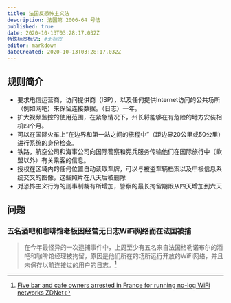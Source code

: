 ```yaml
---
title: 法国反恐怖主义法
description: 法国第 2006-64 号法
published: true
date: 2020-10-13T03:28:17.032Z
特殊标签标记: #无标签
editor: markdown
dateCreated: 2020-10-13T03:28:17.032Z
---
```


## 规则简介

+ 要求电信运营商，访问提供商（ISP），以及任何提供Internet访问的公共场所（例如网吧）来保留连接数据。（日志）一年。
+ 扩大视频监控的使用范围，在紧急情况下，州长将能够在有危险的地方安装相机四个月。
+ 可以在国际火车上“在边界和第一站之间的旅程中”（距边界20公里或50公里）进行系统的身份检查。
+ 铁路，航空公司和海事公司向国际警察和宪兵服务传输他们在国际旅行中（欧盟以外）有关乘客的信息。
+ 授权在区域内的任何位置自动读取车牌，可以与被盗车辆档案以及申根信息系统交叉的图像，这些照片在八天后被删除
+ 对恐怖主义行为的刑事制裁有所增加，警察的最长拘留期限从四天增加到六天

## 问题

### 五名酒吧和咖啡馆老板因经营无日志WiFi网络而在法国被捕

> 在今年最怪异的一次逮捕事件中，上周至少有五名来自法国格勒诺布尔的酒吧和咖啡馆经理被拘留，原因是他们所在的场所运行开放的WiFi网络，并且未保存以前连接过的用户的日志。[^20201009215003]

[^20201009215003]: [Five bar and cafe owners arrested in France for running no-log WiFi networks ZDNet](https://web.archive.org/web/20201009215003/https://www.zdnet.com/article/five-bar-and-cafe-owners-arrested-in-france-for-running-no-log-wifi-networks/)
